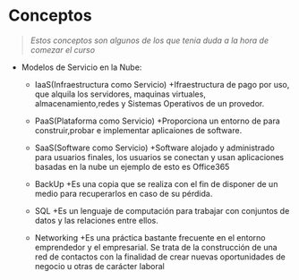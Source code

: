 # Conceptos

> *Estos conceptos son algunos de los que tenia duda a la hora de comezar el curso*

- Modelos de Servicio en la Nube:
  - IaaS(Infraestructura como Servicio)
  +Ifraestructura de pago por uso, que alquila los servidores, maquinas virtuales, almacenamiento,redes y Sistemas Operativos de un provedor.
  
  - PaaS(Plataforma como Servicio)
  +Proporciona un entorno de para construir,probar e implementar aplicaiones de software.
  
  - SaaS(Software como Servicio)
  +Software alojado y administrado para usuarios finales, los usuarios se conectan y usan aplicaciones basadas en la nube un ejemplo de esto es Office365
  
  - BackUp
  +Es una copia que se realiza con el fin de disponer de un medio para recuperarlos en caso de su pérdida.
  
  - SQL
  +Es un lenguaje de computación para trabajar con conjuntos de datos y las relaciones entre ellos.
  
  - Networking 
  +Es una práctica bastante frecuente en el entorno emprendedor y el empresarial. Se trata de la construcción de una red de contactos con la finalidad de crear nuevas oportunidades   de negocio u otras de carácter laboral
